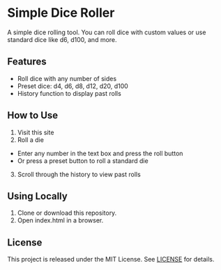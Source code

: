 # Simple Dice Roller

A simple dice rolling tool. You can roll dice with custom values or use standard dice like d6, d100, and more.

## Features

- Roll dice with any number of sides
- Preset dice: d4, d6, d8, d12, d20, d100
- History function to display past rolls

## How to Use

1. Visit this site
2. Roll a die
  - Enter any number in the text box and press the roll button
  - Or press a preset button to roll a standard die
3. Scroll through the history to view past rolls

## Using Locally

1. Clone or download this repository.
2. Open index.html in a browser.

## License

This project is released under the MIT License. See [LICENSE](https://opensource.org/licenses/mit-license.php) for details.
